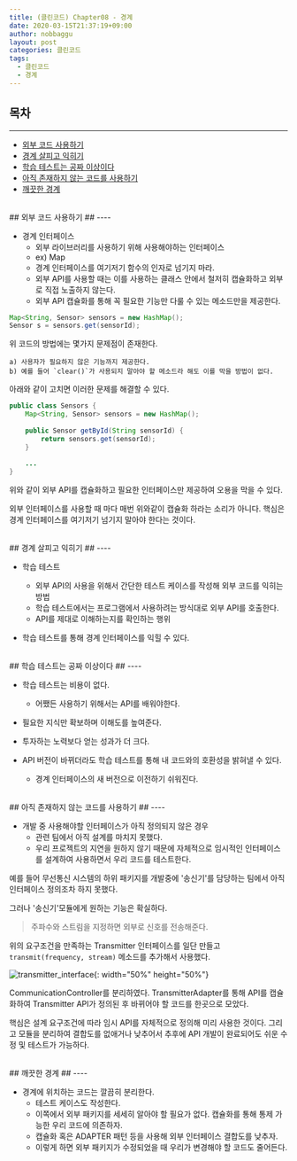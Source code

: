 ```yaml
---
title: (클린코드) Chapter08 - 경계
date: 2020-03-15T21:37:19+09:00
author: nobbaggu
layout: post
categories: 클린코드
tags:
  - 클린코드
  - 경계
---
```


## 목차 ##
----

- [외부 코드 사용하기](#1)
- [경계 살피고 익히기](#2)
- [학습 테스트는 공짜 이상이다](#3)
- [아직 존재하지 않는 코드를 사용하기](#4)
- [깨끗한 경계](#5)

<br>
<a name="1"/>
## 외부 코드 사용하기 ##
----

+ 경계 인터페이스
	+ 외부 라이브러리를 사용하기 위해 사용해야하는 인터페이스
	+ ex) Map
	+ 경계 인터페이스를 여기저기 함수의 인자로 넘기지 마라.
	+ 외부 API를 사용할 때는 이를 사용하는 클래스 안에서 철저히 캡슐화하고 외부로 직접 노출하지 않는다.
	+ 외부 API 캡슐화를 통해 꼭 필요한 기능만 다룰 수 있는 메소드만을 제공한다.
	
~~~ java
Map<String, Sensor> sensors = new HashMap();
Sensor s = sensors.get(sensorId);
~~~
위 코드의 방법에는 몇가지 문제점이 존재한다.

	a) 사용자가 필요하지 않은 기능까지 제공한다.
	b) 예를 들어 `clear()`가 사용되지 말아야 할 메소드라 해도 이를 막을 방법이 없다.

아래와 같이 고치면 이러한 문제를 해결할 수 있다.

~~~ java
public class Sensors {
	Map<String, Sensor> sensors = new HashMap();
	
	public Sensor getById(String sensorId) {
		return sensors.get(sensorId);
	}
	
	...
}
~~~

위와 같이 외부 API를 캡슐화하고 필요한 인터페이스만 제공하여 오용을 막을 수 있다.

외부 인터페이스를 사용할 때 마다 매번 위와같이 캡슐화 하라는 소리가 아니다. 핵심은 경계 인터페이스를 여기저기 넘기지 말아야 한다는 것이다.

<br>
<a name="2"/>
## 경계 살피고 익히기 ##
----

+ 학습 테스트
	+ 외부 API의 사용을 위해서 간단한 테스트 케이스를 작성해 외부 코드를 익히는 방법
	+ 학습 테스트에서는 프로그램에서 사용하려는 방식대로 외부 API를 호출한다.
	+ API를 제대로 이해하는지를 확인하는 행위
	
+ 학습 테스트를 통해 경계 인터페이스를 익힐 수 있다.

<br>
<a name="3"/>
## 학습 테스트는 공짜 이상이다 ##
----

+ 학습 테스트는 비용이 없다.
	+ 어쨌든 사용하기 위해서는 API를 배워야한다.

+ 필요한 지식만 확보하며 이해도를 높여준다.

+ 투자하는 노력보다 얻는 성과가 더 크다.

+ API 버전이 바뀌더라도 학습 테스트를 통해 내 코드와의 호환성을 밝혀낼 수 있다.
	+ 경계 인터페이스의 새 버전으로 이전하기 쉬워진다.

<br>
<a name="4"/>
## 아직 존재하지 않는 코드를 사용하기 ##
----

+ 개발 중 사용해야할 인터페이스가 아직 정의되지 않은 경우
	+ 관련 팀에서 아직 설계를 마치지 못했다.
	+ 우리 프로젝트의 지연을 원하지 않기 때문에 자체적으로 임시적인 인터페이스를 설계하여 사용하면서 우리 코드를 테스트한다.
	
예를 들어 무선통신 시스템의 하위 패키지를 개발중에 '송신기'를 담당하는 팀에서 아직 인터페이스 정의조차 하지 못했다.

그러나 '송신기'모듈에게 원하는 기능은 확실하다.

> 주파수와 스트림을 지정하면 외부로 신호를 전송해준다.

위의 요구조건을 만족하는 Transmitter 인터페이스를 일단 만들고 `transmit(frequency, stream)` 메소드를 추가해서 사용했다.

![transmitter_interface](https://nobbaggu.github.io/images/clean_code/8/transmitter_interface.png){: width="50%" height="50%"}

CommunicationController를 분리하였다. TransmitterAdapter를 통해 API를 캡슐화하여 Transmitter API가 정의된 후 바뀌어야 할 코드를 한곳으로 모았다.

핵심은 설계 요구조건에 따라 임시 API를 자체적으로 정의해 미리 사용한 것이다. 그리고 모듈을 분리하여 결합도를 없애거나 낮추어서 추후에 API 개발이 완료되어도 쉬운 수정 및 테스트가 가능하다.

<br>
<a name="5"/>
## 깨끗한 경계 ##
----

+ 경계에 위치하는 코드는 깔끔히 분리한다.
	+ 테스트 케이스도 작성한다.
	+ 이쪽에서 외부 패키지를 세세히 알아야 할 필요가 없다. 캡슐화를 통해 통제 가능한 우리 코드에 의존하자.
	+ 캡슐화 혹은 ADAPTER 패턴 등을 사용해 외부 인터페이스 결합도를 낮추자.
	+ 이렇게 하면 외부 패키지가 수정되었을 때 우리가 변경해야 할 코드도 줄어든다.
	